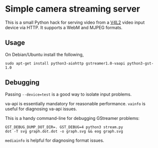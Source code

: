 # Simple camera streaming server

This is a small Python hack for serving video from
a [V4L2](https://en.wikipedia.org/wiki/Video4Linux) video input device via HTTP.
It supports a WebM and MJPEG formats.

## Usage

On Debian/Ubuntu install the following,
```
sudo apt-get install python3-aiohttp gstreamer1.0-vaapi python3-gst-1.0
```

## Debugging

Passing `--device=test` is a good way to isolate input problems.

va-api is essentially mandatory for reasonable performance. `vainfo` is useful
for diagnosing va-api issues.

This is a handy command-line for debugging GStreamer problems:
```
GST_DEBUG_DUMP_DOT_DIR=. GST_DEBUG=4 python3 stream.py
dot -T svg graph.dot.dot -o graph.svg && eog graph.svg
```

`mediainfo` is helpful for diagnosing format issues.
